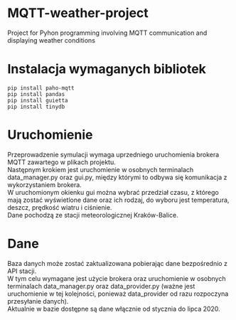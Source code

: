 # MQTT-weather-project
Project for Pyhon programming involving MQTT communication and displaying weather conditions

# Instalacja wymaganych bibliotek
```shell script
pip install paho-mqtt 
pip install pandas 
pip install guietta 
pip install tinydb
```

# Uruchomienie
Przeprowadzenie symulacji wymaga uprzedniego uruchomienia brokera MQTT zawartego w plikach projektu. \
Następnym krokiem jest uruchomienie w osobnych terminalach data_manager.py oraz gui.py, między którymi to odbywa się komunikacja z wykorzystaniem brokera. \
W uruchomionym okienku gui można wybrać przedział czasu, z którego mają zostać wyświetlone dane oraz ich rodzaj, do wyboru jest temperatura, deszcz, prędkość wiatru i ciśnienie. \
Dane pochodzą ze stacji meteorologicznej Kraków-Balice. 

# Dane
Baza danych może zostać zaktualizowana pobierając dane bezpośrednio z API stacji. \
W tym celu wymagane jest użycie brokera oraz uruchomienie w osobnych terminalach data_manager.py oraz data_provider.py (ważne jest uruchomienie w tej kolejności, ponieważ data_provider od razu rozpoczyna przesyłanie danych). \
Aktualnie w bazie dostępne są dane włącznie od stycznia do lipca 2020.

